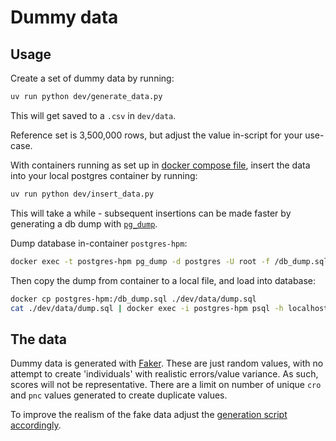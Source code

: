 # Dummy data

## Usage

Create a set of dummy data by running:

```sh
uv run python dev/generate_data.py
```

This will get saved to a `.csv` in `dev/data`.

Reference set is 3,500,000 rows, but adjust the value in-script for your use-case.

With containers running as set up in [docker compose file](../docker-compose.yml), insert the data into your local postgres container by running:

```sh
uv run python dev/insert_data.py
```

This will take a while - subsequent insertions can be made faster by generating a db dump with [`pg_dump`](https://www.postgresql.org/docs/current/app-pgdump.html).

Dump database in-container `postgres-hpm`:

```sh
docker exec -t postgres-hpm pg_dump -d postgres -U root -f /db_dump.sql
```

Then copy the dump from container to a local file, and load into database:

```sh
docker cp postgres-hpm:/db_dump.sql ./dev/data/dump.sql
cat ./dev/data/dump.sql | docker exec -i postgres-hpm psql -h localhost -U root -f-
```

## The data

Dummy data is generated with [Faker](https://faker.readthedocs.io/en/master/).
These are just random values, with no attempt to create 'individuals' with realistic errors/value variance.
As such, scores will not be representative.
There are a limit on number of unique `cro` and `pnc` values generated to create duplicate values.

To improve the realism of the fake data adjust the [generation script accordingly](./generate_data.py).
